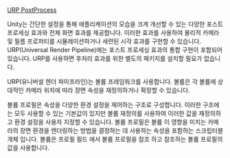 [URP PostProcess](https://docs.unity3d.com/Packages/com.unity.render-pipelines.universal@16.0/manual/integration-with-post-processing.html)

Unity는 간단한 설정을 통해 애플리케이션의 모습을 크게 개선할 수 있는 다양한 포스트 프로세싱 효과와 전체 화면 효과를 제공합니다. 이러한 효과를 사용하여 물리적 카메라 및 필름 프로퍼티를 시뮬레이션하거나 세련된 시각 효과를 구현할 수 있습니다. URP(Universal Render Pipeline)에는 포스트 프로세싱 효과의 통합 구현이 포함되어 있습니다. URP를 사용하면 후처리 효과를 위한 별도의 패키지를 설치할 필요가 없습니다.

URP(유니버설 렌더 파이프라인)는 볼륨 프레임워크를 사용합니다. 볼륨은 각 볼륨에 상대적인 카메라 위치에 따라 장면 속성을 재정의하거나 확장할 수 있습니다.

볼륨 프로필은 속성을 다양한 환경 설정을 제어하는 ​​구조로 구성합니다. 이러한 구조에는 모두 사용할 수 있는 기본값이 있지만 볼륨 재정의를 사용하여 이러한 값을 재정의하고 환경 설정을 사용자 지정할 수 있습니다. 볼륨 프로필은 볼륨 이 영향을 미치는 카메라의 장면 환경을 렌더링하는 방법을 결정하는 데 사용하는 속성을 포함하는 스크립터블 개체 입니다. 볼륨은 프로필 필드 에서 볼륨 프로필을 참조 하고 참조하는 볼륨 프로필의 값을 사용합니다.